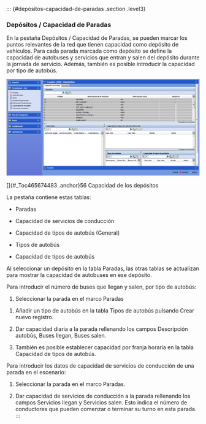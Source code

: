 ::: {#depósitos-capacidad-de-paradas .section .level3}
### Depósitos / Capacidad de Paradas

En la pestaña Depósitos / Capacidad de Paradas, se pueden marcar los
puntos relevantes de la red que tienen capacidad como depósito de
vehículos. Para cada parada marcada como depósito se define la capacidad
de autobuses y servicios que entran y salen del depósito durante la
jornada de servicio. Además, también es posible introducir la capacidad
por tipo de autobús.

![](../media/file88.png)

[]{#_Toc465674483 .anchor}56 Capacidad de los depósitos

La pestaña contiene estas tablas:

-   Paradas

-   Capacidad de servicios de conducción

-   Capacidad de tipos de autobús (General)

-   Tipos de autobús

-   Capacidad de tipos de autobús

Al seleccionar un depósito en la tabla Paradas, las otras tablas se
actualizan para mostrar la capacidad de autobuses en ese depósito.

Para introducir el número de buses que llegan y salen, por tipo de
autobús:

1.  Seleccionar la parada en el marco Paradas

<!-- -->

1.  Añadir un tipo de autobús en la tabla Tipos de autobús pulsando
    Crear nuevo registro.

2.  Dar capacidad diaria a la parada rellenando los campos Descripción
    autobús, Buses llegan, Buses salen.

3.  También es posible establecer capacidad por franja horaria en la
    tabla Capacidad de tipos de autobús.

Para introducir los datos de capacidad de servicios de conducción de una
parada en el escenario:

1.  Seleccionar la parada en el marco Paradas.

2.  Dar capacidad de servicios de conducción a la parada rellenando los
    campos Servicios llegan y Servicios salen. Esto indica el número de
    conductores que pueden comenzar o terminar su turno en esta parada.
:::
